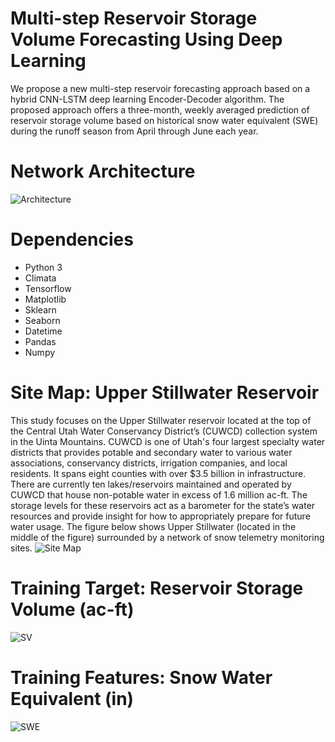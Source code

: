 # Multi-step Reservoir Storage Volume Forecasting Using Deep Learning
We propose a new multi-step reservoir forecasting approach based on a hybrid CNN-LSTM deep learning Encoder-Decoder algorithm. 
The proposed approach offers a three-month, weekly averaged prediction of reservoir storage volume based on historical snow water equivalent (SWE) during the runoff season from April through June each year. 

# Network Architecture
![Architecture](https://github.com/zherbz/EncoderDecoder/blob/master/Architecture.png)

# Dependencies
* Python 3
* Climata
* Tensorflow
* Matplotlib
* Sklearn
* Seaborn
* Datetime
* Pandas
* Numpy

# Site Map: Upper Stillwater Reservoir
This study focuses on the Upper Stillwater reservoir located at the top of the Central Utah Water Conservancy District’s (CUWCD) collection system in the Uinta Mountains. CUWCD is one of Utah's four largest specialty water districts that provides potable and secondary water to various water associations, conservancy districts, irrigation companies, and local residents. It spans eight counties with over \$3.5 billion in infrastructure. There are currently ten lakes/reservoirs maintained and operated by CUWCD that house non-potable water in excess of 1.6 million ac-ft. The storage levels for these reservoirs act as a barometer for the state’s water resources and provide insight for how to appropriately prepare for future water usage. The figure below shows Upper Stillwater (located in the middle of the figure) surrounded by a network of snow telemetry monitoring sites.
![Site Map](https://github.com/zherbz/EncoderDecoder/blob/master/Site%20Map.png)

# Training Target: Reservoir Storage Volume (ac-ft)
![SV](https://github.com/zherbz/EncoderDecoder/blob/master/SV.png)

# Training Features: Snow Water Equivalent (in)
![SWE](https://github.com/zherbz/EncoderDecoder/blob/master/SWE.png)
